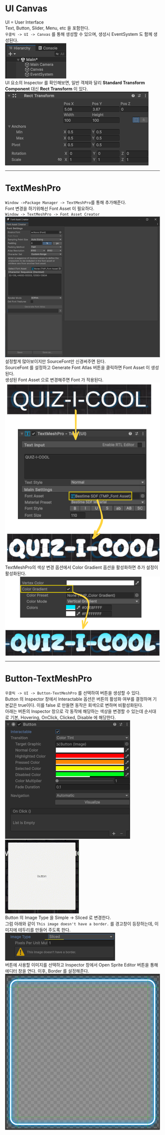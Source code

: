 # UI Canvas
UI = User Interface</br>
Text, Button, Slider, Menu, etc 을 포함한다.</br>
`우클릭 -> UI -> Canvas` 를 통해 생성할 수 있으며, 생성시 EventSystem 도 함께 생성된다.</br>
![](./img/Pasted%20image%2020250523093942.png)</br>
UI 요소의 Inspector 를 확인해보면, 일반 객체와 달리 **Standard Transform Component** 대신 **Rect Transform** 이 있다.</br>
![](./img/Pasted%20image%2020250523103644.png)</br>

---
# TextMeshPro
`Window ->Package Manager -> TextMeshPro`를 통해 추가해준다.</br>
Font 변경을 하기위해선 Font Asset 이 필요하다.</br>
`Window -> TextMeshPro -> Font Asset Creator` </br>
![500](./img/Pasted%20image%2020250523135316.png)</br>
설정할게 많아보이지만 SourceFont만 신경써주면 된다.</br>
SourceFont 를 설정하고 Generate Font Atlas 버튼을 클릭하면 Font Asset 이 생성된다.</br>
생성된 Font Asset 으로 변경해주면 Font 가 적용된다.</br>
![350](./img/Pasted%20image%2020250523140231.png)</br>
TextMeshPro의 색상 변경 옵션에서 Color Gradient 옵션을 활성화하면 추가 설정이 활성화된다.</br>
![350](./img/Pasted%20image%2020250523140709.png)</br>

---
# Button-TextMeshPro
`우클릭 -> UI -> Button-TextMeshPro` 를 선택하여 버튼을 생성할 수 있다.</br>
Button 의 Inspector 창에서 Interactable 옵션은 버튼의 활성화 여부를 결정하며 기본값은 true이다. 이를 false 로 만들면 동작은 회색으로 변하며 비활성화된다.</br>
아래는 버튼의 Inspector 창으로 각 동작에 해당하는 색상을 변경할 수 있는데 순서대로 기본, Hovering, OnClick, Clicked, Disable 에 해당한다.</br>
![400](./img/Pasted%20image%2020250523215652.png)</br>
![](./img/ButtonClick.gif)</br>
Button 의 Image Type 을 Simple -> Sliced 로 변경한다.</br>
그럼 아래와 같이 `This image doesn't have a border.` 를 경고창이 등장하는데, 이미지에 테두리를 만들어 주도록 한다.</br>
![](./img/Pasted%20image%2020250526092905.png)</br>
버튼에 사용할 이미지를 선택하고 Inspector 창에서 Open Sprite Editor 버튼을 통해 에디터 창을 연다. 이후, Border 를 설정해준다.</br>
![350](./img/Pasted%20image%2020250526093153.png)</br>




